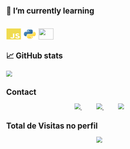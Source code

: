 
<!-- - 🔭 I’m currently working on -->
## 🌱 I’m currently learning
<p align="center">
 
<div>
<div style="display: inline_block"><br>
  <img align="center" alt="" height="30" width="40" src="https://raw.githubusercontent.com/devicons/devicon/master/icons/javascript/javascript-plain.svg">
  <img align="center" alt="" height="30" width="40" src="https://raw.githubusercontent.com/devicons/devicon/master/icons/python/python-original.svg">
 <img align="center" alt="" height="30" width="40" src="https://raw.githubusercontent.com/devicons/devicon/master/icons/swift/swift-origina.svg">
 
</div>
  
</p>
<!--
- 👯 I’m looking to collaborate on ...
- 🤔 I’m looking for help with ...
- 💬 Ask me about ...
- 📫 How to reach me: ...
- 😄 Pronouns: ...
- ⚡ Fun fact: ...
-->

## 📈 GitHub stats
  
  <a href="https://github.com/GabrielFernandesDev/github-readme-stats">
    <img
      align="center"
      height="165"
      src="https://github-readme-stats.vercel.app/api?username=GabrielFernandesDev&show_icons=true&theme=radical&hide=issues"
    />
  </a>
</p>




## Contact 

<p align="center">
    <a href="https://github.com/GabrielFernandesDev">
        <img  src="https://img.shields.io/badge/github-%23100000.svg?&style=for-the-badge&logo=github&logoColor=white&link">
    </a>
    &nbsp;&nbsp;&nbsp;&nbsp;&nbsp;&nbsp;&nbsp;&nbsp;&nbsp;
    <a href="mailto:GabrielFernandes.Dev@gmail.com">
        <img src="https://img.shields.io/badge/gmail-D14836?&style=for-the-badge&logo=gmail&logoColor=white&link=GabrielFernandes.dev@gmail.com">
    </a>
    &nbsp;&nbsp;&nbsp;&nbsp;&nbsp;&nbsp;&nbsp;&nbsp;&nbsp;
    <a href="https://www.linkedin.com/in/gabriel-fernandes-485308184/">
        <img src="https://img.shields.io/badge/linkedin-%230077B5.svg?&style=for-the-badge&logo=linkedin&logoColor=white&link=https://www.linkedin.com/in/gabriel-fernandes-485308184">
    </a>
</p>

 ## Total de Visitas no perfil <br>
 <p align="center"> 
   <img alingn="center" src="https://profile-counter.glitch.me/GabrielFernandesDev/count.svg" />
 </p>

</p>




